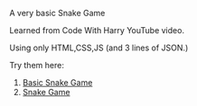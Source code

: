 A very basic Snake Game

Learned from Code With Harry YouTube video.

Using only HTML,CSS,JS (and 3 lines of JSON.)


Try them here:
1. [Basic Snake Game](https://menonkartikeya.github.io/Web-Projects-/1%20Snake%20Game/Basic%20Snake%20Game/)
2. [Snake Game](https://menonkartikeya.github.io/Web-Projects-/1%20Snake%20Game/Snake%20Game/)
